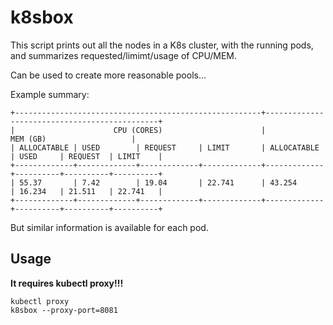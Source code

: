 # k8sbox

This script prints out all the nodes in a K8s cluster, with the running pods, and summarizes requested/limimt/usage of CPU/MEM.

Can be used to create more reasonable pools...

Example summary:

```
+-------------------------------------------------------+----------------------------------------------+
|                      CPU (CORES)                      |                   MEM (GB)                   |
| ALLOCATABLE | USED        | REQUEST     | LIMIT       | ALLOCATABLE | USED     | REQUEST  | LIMIT    |
+-------------+-------------+-------------+-------------+-------------+----------+----------+----------+
| 55.37       | 7.42        | 19.04       | 22.741      | 43.254      | 16.234   | 21.511   | 22.741   |
+-------------+-------------+-------------+-------------+-------------+----------+----------+----------+
```

But similar information is available for each pod.

## Usage

**It requires kubectl proxy!!!**

```
kubectl proxy
k8sbox --proxy-port=8081
```
